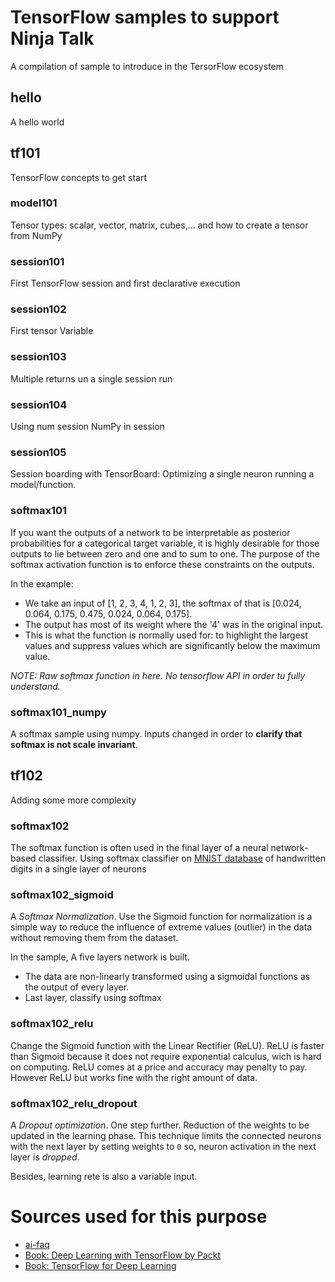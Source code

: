 # TensorFlow samples to support Ninja Talk 
A compilation of sample to introduce in the TersorFlow ecosystem

## hello
A hello world 

## tf101
TensorFlow concepts to get start
 
### model101
Tensor types: scalar, vector, matrix, cubes,... and how to create a tensor from NumPy

### session101
First TensorFlow session and first declarative execution

### session102
First tensor Variable

### session103
Multiple returns un a single session run

### session104
Using num session NumPy in session

### session105
Session boarding with TensorBoard: Optimizing a single neuron running a model/function. 

### softmax101
If you want the outputs of a network to be interpretable as posterior
probabilities for a categorical target variable, it is highly desirable for
those outputs to lie between zero and one and to sum to one. 
The purpose of the softmax activation function is to enforce these constraints on the
outputs.  

In the example: 
 - We take an input of [1, 2, 3, 4, 1, 2, 3], the softmax of that is [0.024, 0.064, 0.175, 0.475, 0.024, 0.064, 0.175]. 
 - The output has most of its weight where the '4' was in the original input. 
 - This is what the function is normally used for: to highlight the largest values and suppress values which are significantly below the maximum value.

_NOTE: Raw softmax function in here. No tensorflow API in order tu fully understand._

### softmax101_numpy
A softmax sample using numpy. Inputs changed in order to **clarify that softmax is not scale invariant**.

## tf102
Adding some more complexity

### softmax102
The softmax function is often used in the final layer of a neural network-based classifier.
Using softmax classifier on [MNIST database](http://yann.lecun.com/exdb/mnist/) of handwritten digits in a 
single layer of neurons

### softmax102_sigmoid
A _Softmax Normalization_. Use the Sigmoid function for normalization is a simple way to reduce the influence of extreme values 
(outlier) in the data without removing them from the dataset.

In the sample, A five layers network is built.
 - The data are non-linearly transformed using a sigmoidal functions as the output of every layer.
 - Last layer, classify using softmax


### softmax102_relu
Change the Sigmoid function with the Linear Rectifier (ReLU). ReLU is faster than Sigmoid because it does not require exponential 
calculus, wich is hard on computing. ReLU comes at a price and accuracy may penalty to pay. 
However ReLU but works fine with the right amount of data.   

### softmax102_relu_dropout
A _Dropout optimization_. One step further. Reduction of the weights to be updated in the learning phase. 
This technique limits the connected neurons with the next layer by setting weights to `0` so, 
neuron activation in the next layer is _dropped_.

Besides, learning rete is also a variable input.


# Sources used for this purpose
 - [ai-faq](http://www.faqs.org/faqs/ai-faq/)  
 - [Book: Deep Learning with TensorFlow by Packt](https://www.packtpub.com/big-data-and-business-intelligence/deep-learning-tensorflow)
 - [Book: TensorFlow for Deep Learning](http://shop.oreilly.com/product/0636920065869.do)